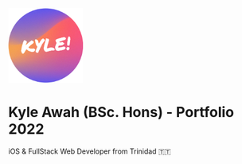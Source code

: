<img src="/images/browserthumb.png" width="150"/>

<h1> 
Kyle Awah 
  <span font-size="8px"> (BSc. Hons) </span>
- Portfolio 2022
</h1>
<p>
iOS & FullStack Web Developer from Trinidad 🇹🇹
</p>
